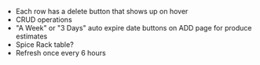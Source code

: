 - Each row has a delete button that shows up on hover
- CRUD operations
- "A Week" or "3 Days" auto expire date buttons on ADD page for produce estimates
- Spice Rack table?
- Refresh once every 6 hours
